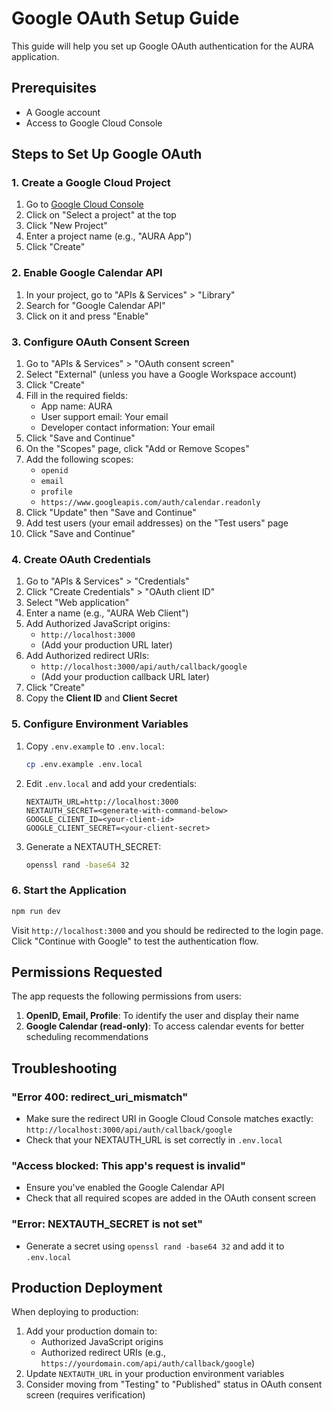 # Google OAuth Setup Guide

This guide will help you set up Google OAuth authentication for the AURA application.

## Prerequisites

- A Google account
- Access to Google Cloud Console

## Steps to Set Up Google OAuth

### 1. Create a Google Cloud Project

1. Go to [Google Cloud Console](https://console.cloud.google.com/)
2. Click on "Select a project" at the top
3. Click "New Project"
4. Enter a project name (e.g., "AURA App")
5. Click "Create"

### 2. Enable Google Calendar API

1. In your project, go to "APIs & Services" > "Library"
2. Search for "Google Calendar API"
3. Click on it and press "Enable"

### 3. Configure OAuth Consent Screen

1. Go to "APIs & Services" > "OAuth consent screen"
2. Select "External" (unless you have a Google Workspace account)
3. Click "Create"
4. Fill in the required fields:
   - App name: AURA
   - User support email: Your email
   - Developer contact information: Your email
5. Click "Save and Continue"
6. On the "Scopes" page, click "Add or Remove Scopes"
7. Add the following scopes:
   - `openid`
   - `email`
   - `profile`
   - `https://www.googleapis.com/auth/calendar.readonly`
8. Click "Update" then "Save and Continue"
9. Add test users (your email addresses) on the "Test users" page
10. Click "Save and Continue"

### 4. Create OAuth Credentials

1. Go to "APIs & Services" > "Credentials"
2. Click "Create Credentials" > "OAuth client ID"
3. Select "Web application"
4. Enter a name (e.g., "AURA Web Client")
5. Add Authorized JavaScript origins:
   - `http://localhost:3000`
   - (Add your production URL later)
6. Add Authorized redirect URIs:
   - `http://localhost:3000/api/auth/callback/google`
   - (Add your production callback URL later)
7. Click "Create"
8. Copy the **Client ID** and **Client Secret**

### 5. Configure Environment Variables

1. Copy `.env.example` to `.env.local`:
   ```bash
   cp .env.example .env.local
   ```

2. Edit `.env.local` and add your credentials:
   ```
   NEXTAUTH_URL=http://localhost:3000
   NEXTAUTH_SECRET=<generate-with-command-below>
   GOOGLE_CLIENT_ID=<your-client-id>
   GOOGLE_CLIENT_SECRET=<your-client-secret>
   ```

3. Generate a NEXTAUTH_SECRET:
   ```bash
   openssl rand -base64 32
   ```

### 6. Start the Application

```bash
npm run dev
```

Visit `http://localhost:3000` and you should be redirected to the login page. Click "Continue with Google" to test the authentication flow.

## Permissions Requested

The app requests the following permissions from users:

1. **OpenID, Email, Profile**: To identify the user and display their name
2. **Google Calendar (read-only)**: To access calendar events for better scheduling recommendations

## Troubleshooting

### "Error 400: redirect_uri_mismatch"
- Make sure the redirect URI in Google Cloud Console matches exactly: `http://localhost:3000/api/auth/callback/google`
- Check that your NEXTAUTH_URL is set correctly in `.env.local`

### "Access blocked: This app's request is invalid"
- Ensure you've enabled the Google Calendar API
- Check that all required scopes are added in the OAuth consent screen

### "Error: NEXTAUTH_SECRET is not set"
- Generate a secret using `openssl rand -base64 32` and add it to `.env.local`

## Production Deployment

When deploying to production:

1. Add your production domain to:
   - Authorized JavaScript origins
   - Authorized redirect URIs (e.g., `https://yourdomain.com/api/auth/callback/google`)
2. Update `NEXTAUTH_URL` in your production environment variables
3. Consider moving from "Testing" to "Published" status in OAuth consent screen (requires verification)
